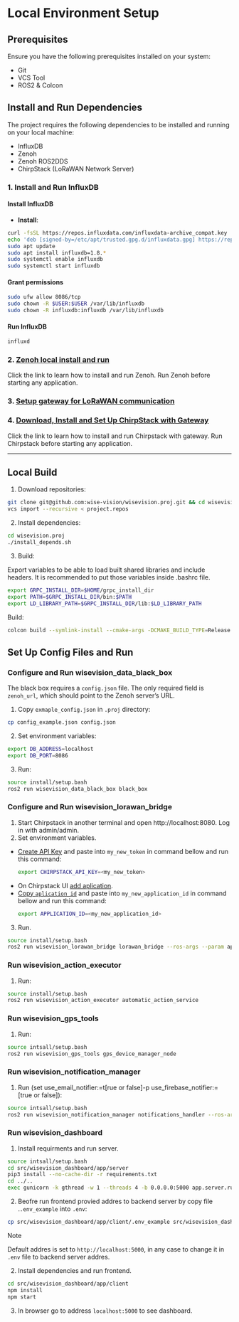 # Local Environment Setup

## Prerequisites

Ensure you have the following prerequisites installed on your system:
- Git
- VCS Tool
- ROS2 & Colcon


## Install and Run Dependencies

The project requires the following dependencies to be installed and running on your local machine:
- InfluxDB
- Zenoh
- Zenoh ROS2DDS
- ChirpStack (LoRaWAN Network Server)

### 1. Install and Run InfluxDB

#### Install InfluxDB
- **Install**:
``` bash
curl -fsSL https://repos.influxdata.com/influxdata-archive_compat.key | sudo gpg --dearmor -o /etc/apt/trusted.gpg.d/influxdata.gpg
echo 'deb [signed-by=/etc/apt/trusted.gpg.d/influxdata.gpg] https://repos.influxdata.com/debian stable main' | sudo tee /etc/apt/sources.list.d/influxdata.list
sudo apt update
sudo apt install influxdb=1.8.*
sudo systemctl enable influxdb
sudo systemctl start influxdb
```

#### Grant permissions
``` bash
sudo ufw allow 8086/tcp
sudo chown -R $USER:$USER /var/lib/influxdb
sudo chown -R influxdb:influxdb /var/lib/influxdb
```

#### Run InfluxDB
``` bash
influxd
```

### 2. [Zenoh local install and run](docs/install_zenoh.md)
Click the link to learn how to install and run Zenoh. Run Zenoh before starting any application.

### 3. [Setup gateway for LoRaWAN communication](docs/set_up_gateway.md)

### 4. [Download, Install and Set Up ChirpStack with Gateway](docs/set_up_chirpstack.md)

Click the link to learn how to install and run Chirpstack with gateway. Run Chirpstack before starting any application.

---

## Local Build

1. Download repositories:
```bash
git clone git@github.com:wise-vision/wisevision.proj.git && cd wisevision.proj
vcs import --recursive < project.repos
```
2. Install dependencies:
```bash
cd wisevision.proj
./install_depends.sh
```
3. Build:

Export variables to be able to load built shared libraries and include headers. It is recommended to put those variables inside .bashrc file.
```bash
export GRPC_INSTALL_DIR=$HOME/grpc_install_dir
export PATH=$GRPC_INSTALL_DIR/bin:$PATH
export LD_LIBRARY_PATH=$GRPC_INSTALL_DIR/lib:$LD_LIBRARY_PATH
```
Build:
```bash
colcon build --symlink-install --cmake-args -DCMAKE_BUILD_TYPE=Release
```
## Set Up Config Files and Run
### Configure and Run wisevision_data_black_box

The black box requires a `config.json` file. The only required field is `zenoh_url`, which should point to the Zenoh server’s URL.

1. Copy `exmaple_config.json` in `.proj` directory:
``` bash
cp config_example.json config.json
```
2. Set environment variables:
```bash
export DB_ADDRESS=localhost
export DB_PORT=8086
```
3. Run:
```bash
source install/setup.bash
ros2 run wisevision_data_black_box black_box
```

### Configure and Run wisevision_lorawan_bridge
1. Start Chirpstack in another terminal and open http://localhost:8080. Log in with admin/admin.
2. Set environment variables.
 - [Create API Key](docs/set_up_chirpstack.md#how-to-create-api-key) and paste into `my_new_token` in command bellow and run this command:
    ```bash
    export CHIRPSTACK_API_KEY=<my_new_token>
    ```
 - On Chirpstack UI [add aplication](docs/set_up_chirpstack.md#how-to-create-application).
  - [Copy `aplication id`](docs/set_up_chirpstack.md#how-to-get-application-id) and paste into `my_new_application_id` in command bellow and run this command:
    ```bash
    export APPLICATION_ID=<my_new_application_id>
    ```
3. Run.
```bash
source install/setup.bash
ros2 run wisevision_lorawan_bridge lorawan_bridge --ros-args --param application_id:=$APPLICATION_ID --param use_only_standard:=false
```

### Run wisevision_action_executor
1. Run:
```bash
source install/setup.bash
ros2 run wisevision_action_executor automatic_action_service
```

###  Run wisevision_gps_tools
1. Run:
```bash
source intsall/setup.bash
ros2 run wisevision_gps_tools gps_device_manager_node
```

###  Run wisevision_notification_manager

1. Run (set use_email_notifier:=t[rue or false]-p use_firebase_notifier:=[true or false]):
```bash
source intsall/setup.bash
ros2 run wisevision_notification_manager notifications_handler --ros-args -p use_email_notifier:=true-p use_firebase_notifier:=false
```

### Run wisevision_dashboard 

1. Install requirments and run server.
```bash
source intsall/setup.bash
cd src/wisevision_dashboard/app/server
pip3 install --no-cache-dir -r requirements.txt
cd ../..
exec gunicorn -k gthread -w 1 --threads 4 -b 0.0.0.0:5000 app.server.run:app"
```
2. Beofre run frontend provied addres to backend server by copy file .`.env_example` into `.env`:
```bash
cp src/wisevision_dashboard/app/client/.env_example src/wisevision_dashboard/app/client/.env
```
> [!NOTE]
> Default addres is set to `http://localhost:5000`, in any case to change it in `.env` file to backend server addres.

2. Install dependencies and run frontend.
```bash
cd src/wisevision_dashboard/app/client
npm install
npm start
```
3. In browser go to address `localhost:5000` to see dashboard.
